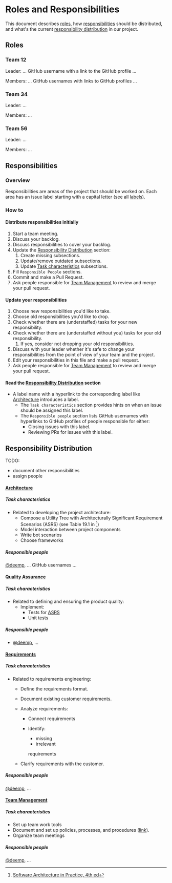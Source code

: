 # Roles and Responsibilities

This document describes [roles](#roles), how [responsibilities](#responsibilities) should be distributed, and what's the current [responsibility distribution](#responsibility-distribution) in our project.

## Roles

### Team 12

Leader: ... GitHub username with a link to the GitHub profile ...

Members: ... GitHub usernames with links to GitHub profiles ...

### Team 34

Leader: ...

Members: ...

### Team 56

Leader: ...

Members: ...

## Responsibilities

### Overview

Responsibilities are areas of the project that should be worked on.
Each area has an issue label starting with a capital letter (see all [labels](https://github.com/team-work-tools/team-work-telegram-bot/labels)).

### How to

#### Distribute responsibilities initially

1. Start a team meeting.
1. Discuss your backlog.
1. Discuss responsibilities to cover your backlog.
1. Update the [Responsibility Distribution](#responsibility-distribution) section:
    1. Create missing subsections.
    1. Update/remove outdated subsections.
    1. Update [Task characteristics](#task-characteristics) subsections.
1. Fill `Responsible People` sections.
1. Commit and make a Pull Request.
1. Ask people responsible for [Team Management](#team-management) to review and merge your pull request.

#### Update your responsibilities

1. Choose new responsibilities you'd like to take.
1. Choose old responsibilities you'd like to drop.
1. Check whether there are (understaffed) tasks for your new responsibility.
1. Check whether there are (understaffed without you) tasks for your old responsibility.
    1. If yes, consider not dropping your old responsibilities.
1. Discuss with your leader whether it's safe to change your responsibilities from the point of view of your team and the project.
1. Edit your responsibilities in this file and make a pull request.
1. Ask people responsible for [Team Management](#team-management) to review and merge your pull request.

#### Read the [Responsibility Distribution](#responsibility-distribution) section

- A label name with a hyperlink to the corresponding label like [Architecture](https://github.com/team-work-tools/team-work-telegram-bot/labels/Architecture) introduces a label.
  - <a id="task-characteristics"></a> The `Task characteristics` section provides hints on when an issue should be assigned this label.
  - <a id="responsible-people"></a> The `Responsible people` section lists GitHub usernames with hyperlinks to GitHub profiles of people responsible for either:
    - Closing issues with this label.
    - Reviewing PRs for issues with this label.

## Responsibility Distribution

TODO:

- document other responsibilities
- assign people

#### [Architecture](https://github.com/team-work-tools/team-work-telegram-bot/labels/Architecture)

##### Task characteristics

- Related to developing the project architecture:
  - <a id="asrs"></a> Compose a Utility Tree with Architecturally Significant Requirement Scenarios (ASRS) (see Table 19.1 in [^soap])
  - Model interaction between project components
  - Write bot scenarios
  - Choose frameworks

##### Responsible people

[@deemp](https://github.com/deemp/), ... GitHub usernames ...

#### [Quality Assurance](https://github.com/team-work-tools/team-work-telegram-bot/labels/Quality%20Assurance)

##### Task characteristics

- Related to defining and ensuring the product quality:
  - Implement:
    - Tests for [ASRS](#asrs)
    - Unit tests

##### Responsible people

- [@deemp](https://github.com/deemp/), ...

#### [Requirements](https://github.com/team-work-tools/team-work-telegram-bot/labels/Requirements)

##### Task characteristics

- Related to requirements engineering:
  - Define the requirements format.
  - Document existing customer requirements.
  - Analyze requirements:
    - Connect requirements
    - Identify:
      - missing
      - irrelevant

      requirements

  - Clarify requirements with the customer.

##### Responsible people

[@deemp](https://github.com/deemp/), ...

#### [Team Management](https://github.com/team-work-tools/team-work-telegram-bot/labels/Team%20Management)

##### Task characteristics

- Set up team work tools
- Document and set up policies, processes, and procedures ([link](https://www.oracle.com/ce-help/playbook/display-content/ar02-policy-process-or-procedure)).
- Organize team meetings

##### Responsible people

[@deemp](https://github.com/deemp/), ...

[^soap]: [Software Architecture in Practice, 4th ed](https://libstc.cc/#/stc/nid:dy6kmolzlnucrcnq9ud92ev92)
